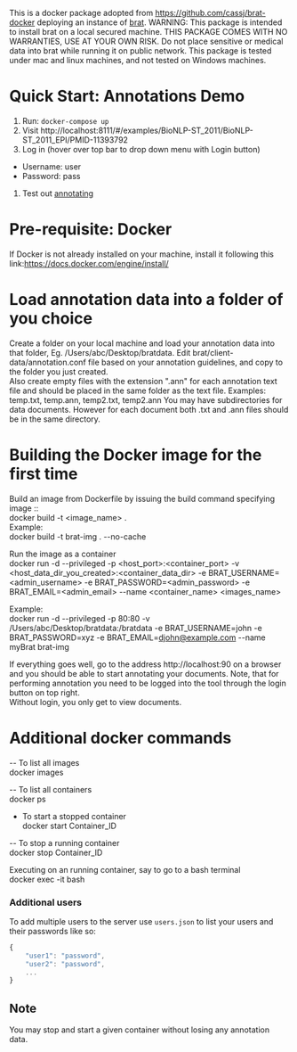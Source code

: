 This is a docker package adopted from https://github.com/cassj/brat-docker deploying an instance of [brat](http://brat.nlplab.org/). 
WARNING: This package is intended to install brat on a local secured machine. THIS PACKAGE COMES WITH NO WARRANTIES, USE AT YOUR OWN RISK. 
Do not place sensitive or medical data into brat while running it on public network. 
This package is tested under mac and linux machines, and not tested on Windows machines. 

# Quick Start: Annotations Demo

1. Run: `docker-compose up`
1. Visit http://localhost:8111/#/examples/BioNLP-ST_2011/BioNLP-ST_2011_EPI/PMID-11393792
1. Log in (hover over top bar to drop down menu with Login button)
  - Username: user
  - Password: pass
1. Test out [annotating](https://www.youtube.com/watch?v=hrVqKQAOH98)

# Pre-requisite: Docker
If Docker is not already installed on your machine, install it following this link:https://docs.docker.com/engine/install/

# Load annotation data into a folder of you choice
Create a folder on your local machine and load your annotation data into that folder,  Eg. /Users/abc/Desktop/bratdata. 
Edit brat/client-data/annotation.conf file based on your annotation guidelines, and copy to the folder you just created.  
Also create empty files with the extension ".ann" for each annotation text file and should be placed in the same folder as the text file.
Examples: temp.txt, temp.ann, temp2.txt, temp2.ann
You may have subdirectories for data documents. However for each document both .txt and .ann files should be in the same directory. 

# Building the Docker image for the first time
Build an image from Dockerfile by issuing the build command specifying image <name>:<tag>:  
docker build -t <image_name> .  
Example:  
docker build -t brat-img . --no-cache

Run the image as a container  
docker run -d --privileged -p <host_port>:<container_port> -v <host_data_dir_you_created>:<container_data_dir> -e BRAT_USERNAME=<admin_username> -e BRAT_PASSWORD=<admin_password> -e BRAT_EMAIL=<admin_email> --name <container_name> <images_name>

Example:   
docker run -d --privileged -p 80:80 -v /Users/abc/Desktop/bratdata:/bratdata -e BRAT_USERNAME=john -e BRAT_PASSWORD=xyz -e BRAT_EMAIL=djohn@example.com --name myBrat brat-img

If everything goes well, go to the address http://localhost:90 on a browser and you should be able to start annotating your documents. Note, that for performing annotation you need to be logged into the tool through the login button on top right.  
Without login, you only get to view documents.

# Additional docker commands
-- To list all images  
docker images

-- To list all containers   
docker ps

- To start a stopped container  
docker start Container_ID  

-- To stop a running container  
docker stop Container_ID  

Executing on an running container, say to go to a bash terminal  
docker exec -it <Container ID> bash

### Additional users

To add multiple users to the server use `users.json` to list your users and their passwords like so:

```javascript
{
    "user1": "password",
    "user2": "password",
    ...
}
```

## Note
You may stop and start a given container without losing any annotation data.  


